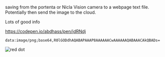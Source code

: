 saving from the portenta or Nicla Vision camera to a webpage text file. Potentially then send the image to the cloud.


Lots of good info


https://codepen.io/abdhass/pen/jdRNdj


```
data:image/png;base64,R0lGODdhAQABAPAAAP8AAAAAACwAAAAAAQABAAACAkQBADs=
```


![red dot](https://data:image/png;base64,R0lGODdhAQABAPAAAP8AAAAAACwAAAAAAQABAAACAkQBADs=)

